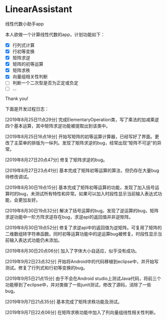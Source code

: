 # LinearAssistant
线性代数小助手app

本人欲做一个计算线性代数的app，计划功能如下：

- [x] 行列式计算
- [x] 行初等变换
- [x] 矩阵求逆
- [x] 矩阵的初等运算
- [x] 矩阵求秩
- [x] 向量组相关性判断
- [ ] 判断一个二次型是否为正定或负定
- [ ] ...

Thank you!

下面是开发过程日志：

[2019年8月25日11点29分] 完成ElementaryOperation类，写了乘法的加减乘逆四个基本运算，其中矩阵求逆功能被提取出到该类中。

[2019年8月25日16点18分] 开始写矩阵的初等运算计算器，已经写好了界面。更改了主菜单的排版为一纵列。发现了矩阵求逆的bug，经常出现“矩阵不可逆”的异常。

[2019年8月27日20点47分] 修复了矩阵求逆的bug。

[2019年8月27日23点41分] 基本完成了矩阵初等运算的算法，但仍存在大量bug待修改调试。

[2019年8月30日19点15分] 基本完成了矩阵初等运算的功能，发现了加入括号运算时的bug，未测试所有特性和异常。如果可以加入时段性显示当前输入表达式功能，会更加友好。

[2019年8月30日19点32分] 解决了括号运算的bug。发现了逆运算的bug，矩阵求逆功能中一阶方阵求逆存在bug，求逆api的返回值并非逆矩阵。

[2019年8月30日19点52分] 修复了求逆api中的返回值为逆矩阵。可复用了矩阵的二维数组转字符串函数。同时初等运算功能中的逆运算bug被修复。时段性显示当前输入表达式功能仍未添加。

[2019年8月30日20点06分] 加入了字体大小自适应，似乎没有成功。

[2019年9月2日23点32分] 开始将Android中的代码移植到eclipse中，并开始写测试。修复了行列式和行初等变换的bug。

[2019年9月5日21点15分] 由于不会在Android studio上测试Java代码，将前三个功能移到了eclipse中，并对类做了一些junit测试，修改了源码，消除了一些bug。

[2019年9月7日21点35分] 基本完成了矩阵求秩功能及测试。

[2019年9月7日22点06分] 在矩阵求秩功能中加入了列向量组线性相关性判断。